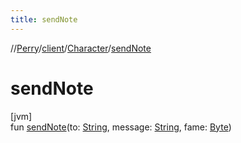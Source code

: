 ```yaml
---
title: sendNote
---
```

//[Perry](../../../index.html)/[client](../index.html)/[Character](index.html)/[sendNote](send-note.html)



# sendNote



[jvm]\
fun [sendNote](send-note.html)(to: [String](https://kotlinlang.org/api/latest/jvm/stdlib/kotlin/-string/index.html), message: [String](https://kotlinlang.org/api/latest/jvm/stdlib/kotlin/-string/index.html), fame: [Byte](https://kotlinlang.org/api/latest/jvm/stdlib/kotlin/-byte/index.html))




